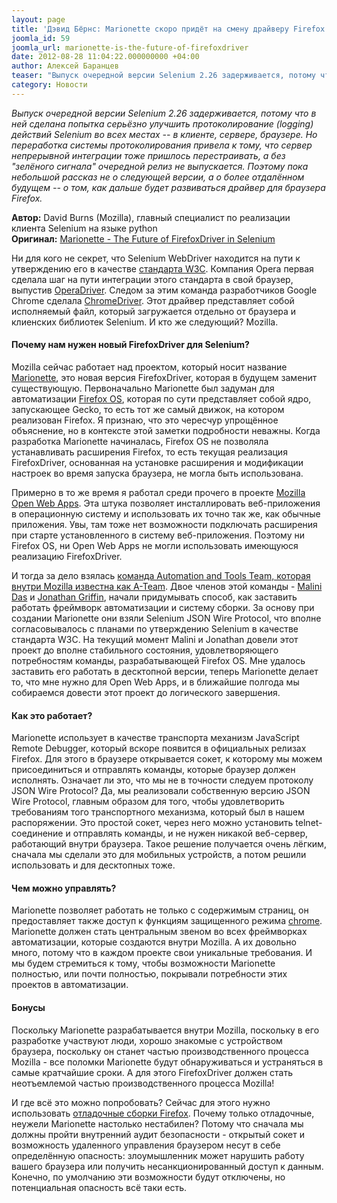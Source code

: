```yaml
---
layout: page
title: 'Дэвид Бёрнс: Marionette скоро придёт на смену драйверу Firefox в Selenium'
joomla_id: 59
joomla_url: marionette-is-the-future-of-firefoxdriver
date: 2012-08-28 11:04:22.000000000 +04:00
author: Алексей Баранцев
teaser: "Выпуск очередной версии Selenium 2.26 задерживается, потому что в ней сделана попытка серьёзно улучшить протоколирование (logging) действий Selenium во всех местах -- в клиенте, сервере, браузере. Но переработка системы протоколирования привела к тому, что сервер непрерывной интеграции тоже пришлось перестраивать, а без \"зелёного сигнала\" очередной релиз не выпускается. Поэтому пока небольшой рассказ не о следующей версии, а о более отдалённом будущем -- о том, как дальше будет развиваться драйвер для браузера Firefox."
category: Новости
---
```

<p><em>Выпуск очередной версии Selenium 2.26 задерживается, потому что в ней сделана попытка серьёзно улучшить протоколирование (logging) действий Selenium во всех местах -- в клиенте, сервере, браузере. Но переработка системы протоколирования привела к тому, что сервер непрерывной интеграции тоже пришлось перестраивать, а без "зелёного сигнала" очередной релиз не выпускается. Поэтому пока небольшой рассказ не о следующей версии, а о более отдалённом будущем -- о том, как дальше будет развиваться драйвер для браузера Firefox.</em></p>
<p><strong>Автор:</strong><span> David Burns (Mozilla), главный специалист по реализации клиента Selenium на языке python</span><br /><strong>Оригинал:</strong><span> <a href="http://www.theautomatedtester.co.uk/blog/2012/marionette-the-future-of-firefoxdriver-in-selenium.html">Marionette - The Future of FirefoxDriver in Selenium</a></span></p>
<p>Ни для кого не секрет, что Selenium WebDriver находится на пути к утверждению его в качестве <a href="http://www.w3.org/TR/webdriver/">стандарта W3C</a>. Компания Opera первая сделала шаг на пути интеграции этого стандарта в свой браузер, выпустив <a href="http://www.opera.com/developer/tools/operadriver/">OperaDriver</a>. Следом за этим команда разработчиков Google Chrome сделала <a href="http://code.google.com/p/chromedriver/">ChromeDriver</a>. Этот драйвер представляет собой исполняемый файл, который загружается отдельно от браузера и клиенских библиотек Selenium. И кто же следующий? Mozilla.</p>
<h4>Почему нам нужен новый FirefoxDriver для Selenium?</h4>
<p>Mozilla сейчас работает над проектом, который носит название <a href="https://wiki.mozilla.org/Auto-tools/Projects/Marionette">Marionette</a>, это новая версия FirefoxDriver, которая в будущем заменит существующую. Первоначально Marionette был задуман для автоматизации <a href="http://www.mozilla.org/en-US/b2g/">Firefox OS</a>, которая по сути представляет собой ядро, запускающее Gecko, то есть тот же самый движок, на котором реализован Firefox. Я признаю, что это чересчур упрощённое объяснение, но в контексте этой заметки подробности неважны. Когда разработка Marionette начиналась, Firefox OS не позволяла устанавливать расширения Firefox, то есть текущая реализация FirefoxDriver, основанная на установке расширения и модификации настроек во время запуска браузера, не могла быть использована.</p>
<p>Примерно в то же время я работал среди прочего в проекте <a href="http://www.mozilla.org/en-US/apps/">Mozilla Open Web Apps</a>. Эта штука позволяет инсталлировать веб-приложения в операционную систему и использовать их точно так же, как обычные приложения. Увы, там тоже нет возможности подключать расширения при старте установленного в систему веб-приложения. Поэтому ни Firefox OS, ни Open Web Apps не могли использовать имеющуюся реализацию FirefoxDriver.</p>
<p>И тогда за дело взялась <a href="https://wiki.mozilla.org/Auto-tools/The_Ateam">команда Automation and Tools Team, которая внутри Mozilla известна как A-Team</a>. Двое членов этой команды - <a href="https://twitter.com/malinidas">Malini Das</a> и <a href="http://jagriffin.wordpress.com/">Jonathan Griffin</a>, начали придумывать способ, как заставить работать фреймворк автоматизации и систему сборки. За основу при создании Marionette они взяли Selenium JSON Wire Protocol, что вполне согласовывалось с планами по утверждению Selenium в качестве стандарта W3C. На текущий момент Malini и Jonathan довели этот проект до вполне стабильного состояния, удовлетворяющего потребностям команды, разрабатывающей Firefox OS. Мне удалось заставить его работать в десктопной версии, теперь Marionette делает то, что мне нужно для Open Web Apps, и в ближайшие полгода мы собираемся довести этот проект до логического завершения.</p>
<h4>Как это работает?</h4>
<p>Marionette использует в качестве транспорта механизм JavaScript Remote Debugger, который вскоре появится в официальных релизах Firefox. Для этого в браузере открывается сокет, к которому мы можем присоединиться и отправлять команды, которые браузер должен исполнять. Означает ли это, что мы не в точности следуем протоколу JSON Wire Protocol? Да, мы реализовали собственную версию JSON Wire Protocol, главным образом для того, чтобы удовлетворить требованиям того транспортного механизма, который был в нашем распоряжении. Это простой сокет, через него можно установить telnet-соединение и отправлять команды, и не нужен никакой веб-сервер, работающий внутри браузера. Такое решение получается очень лёгким, сначала мы сделали это для мобильных устройств, а потом решили использовать и для десктопных тоже.</p>
<h4>Чем можно управлять?</h4>
<p>Marionette позволяет работать не только с содержимым страниц, он предоставляет также доступ к функциям защищенного режима <a href="https://developer.mozilla.org/en/Chrome">chrome</a>. Marionette должен стать центральным звеном во всех фреймворках автоматизации, которые создаются внутри Mozilla. А их довольно много, потому что в каждом проекте свои уникальные требования. И мы будем стремиться к тому, чтобы возможности Marionette полностью, или почти полностью, покрывали потребности этих проектов в автоматизации.</p>
<h4>Бонусы</h4>
<p>Поскольку Marionette разрабатывается внутри Mozilla, поскольку в его разработке участвуют люди, хорошо знакомые с устройством браузера, поскольку он станет частью производственного процесса Mozilla - все поломки Marionette будут обнаруживаться и устраняться в самые кратчайшие сроки. А для этого FirefoxDriver должен стать неотъемлемой частью производственного процесса Mozilla!</p>
<p>И где всё это можно попробовать? Сейчас для этого нужно использовать <a href="ftp://ftp.mozilla.org/pub/firefox/nightly/2012/">отладочные сборки Firefox</a>. Почему только отладочные, неужели Marionette настолько нестабилен? Потому что сначала мы должны пройти внутренний аудит безопасности - открытый сокет и возможность удаленного управления браузером несут в себе определённую опасность: злоумышленник может нарушить работу вашего браузера или получить несанкционированный доступ к данным. Конечно, по умолчанию эти возможности будут отключены, но потенциальная опасность всё таки есть.</p>
